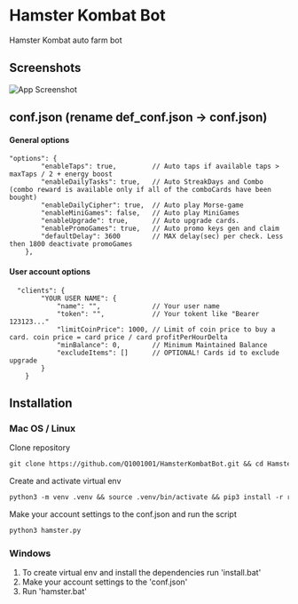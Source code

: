 # Hamster Kombat Bot

Hamster Kombat auto farm bot

## Screenshots

![App Screenshot](https://github.com/user-attachments/assets/311b661f-12d6-463d-8399-a4b3528752ce)

## conf.json (rename def_conf.json -> conf.json)

#### General options

```text
"options": {
        "enableTaps": true,         // Auto taps if available taps > maxTaps / 2 + energy boost
        "enableDailyTasks": true,   // Auto StreakDays and Combo (combo reward is available only if all of the comboCards have been bought)
        "enableDailyCipher": true,  // Auto play Morse-game
        "enableMiniGames": false,   // Auto play MiniGames
        "enableUpgrade": true,      // Auto upgrade cards.
        "enablePromoGames": true,   // Auto promo keys gen and claim
        "defaultDelay": 3600        // MAX delay(sec) per check. Less then 1800 deactivate promoGames
    },
```

#### User account options

```text
  "clients": {
        "YOUR USER NAME": {
            "name": "",             // Your user name
            "token": "",            // Your tokent like "Bearer 123123..."
            "limitCoinPrice": 1000, // Limit of coin price to buy a card. coin price = card price / card profitPerHourDelta
            "minBalance": 0,        // Minimum Maintained Balance
            "excludeItems": []      // OPTIONAL! Cards id to exclude upgrade
        }
    }
```

## Installation

### Mac OS / Linux

Clone repository

```txt
git clone https://github.com/Q1001001/HamsterKombatBot.git && cd HamsterKombatBot && mv def_conf.json conf.json
```

Create and activate virtual env

```txt
python3 -m venv .venv && source .venv/bin/activate && pip3 install -r requirements.txt
```

Make your account settings to the conf.json and run the script

```txt
python3 hamster.py
```

### Windows

1. To create virtual env and install the dependencies run 'install.bat'
2. Make your account settings to the 'conf.json'
3. Run 'hamster.bat'
